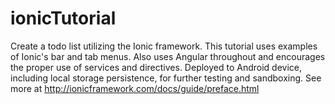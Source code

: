 ionicTutorial
=============
Create a todo list utilizing the Ionic framework. This tutorial uses examples of Ionic's bar and tab menus. Also uses Angular throughout and encourages the proper use of services and directives. Deployed to Android device, including local storage persistence, for further testing and sandboxing. See more at http://ionicframework.com/docs/guide/preface.html
